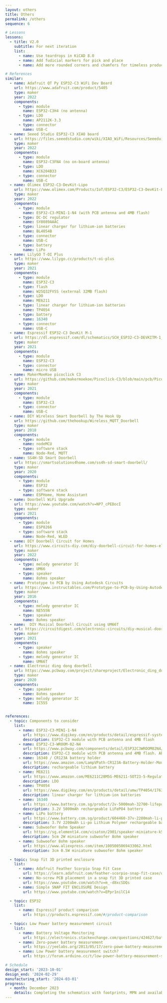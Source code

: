 ```yaml
---
layout: others
title: Others
permalink: /others
sequence: 6

# Lessons
lessons:
  - title: V2.0
    subtitle: For next iteration
    list:
      - name: Use teardrops in KiCAD 8.0
      - name: Add fudicial markers for pick and place
      - name: Add more rounded corners and chamfers for timeless product design enclosures

# References
similar:
  - name: Adafruit QT Py ESP32-C3 WiFi Dev Board
    url: https://www.adafruit.com/product/5405
    type: maker
    year: 2022
    components:
      - type: module
        name: ESP32-C3H4 (no antenna)
      - type: LDO
        name: AP2112K-3.3
      - type: connector
        name: USB-C
  - name: Seeed Studio ESP32-C3 XIAO board
    url: https://files.seeedstudio.com/wiki/XIAO_WiFi/Resources/Seeeduino-XIAO-ESP32C3-SCH.pdf
    type: maker
    year: 2022
    components:
      - type: module
        name: ESP32-C3FN4 (no on-board antenna)
      - type: LDO
        name: XC6204B33
      - type: connector
        name: USB-C
  - name: Olimex ESP32-C3-DevKit-Lipo
    url: https://www.olimex.com/Products/IoT/ESP32-C3/ESP32-C3-DevKit-Lipo/open-source-hardware
    type: maker
    year: 2022
    components:
      - type: module
        name: ESP32-C3-MINI-1-N4 (with PCB antenna and 4MB flash)
      - type: DC-DC regulator
        name: SY8089AAAC
      - type: linear charger for lithium-ion batteries
        name: BL4054B
      - type: connector
        name: USB-C
      - type: battery
        name: LiPo
  - name: LilyGO T-OI Plus
    url: https://www.lilygo.cc/products/t-oi-plus
    type: maker
    year: 2021
    components:
      - type: module
        name: ESP32-C3
      - type: flash
        name: W25Q32FVSS (external 32MB flash)
      - type: LDO
        name: ME6211
      - type: linear charger for lithium-ion batteries
        name: TP4054
      - type: battery
        name: 16340
      - type: connector
        name: USB-C
  - name: Espressif ESP32-C3 DevKit M-1
    url: https://dl.espressif.com/dl/schematics/SCH_ESP32-C3-DEVKITM-1_V1_20200915A.pdf
    type: maker
    year: 2021
    components:
      - type: module
        name: ESP32-C3
      - type: connector
        name: micro USB
  - name: MakerMoeKoe picoclick C3
    url: https://github.com/makermoekoe/Picoclick-C3/blob/main/pcb/Picoclick_C3/picoclick_c3_v1.1.pdf
    type: maker
    year: 2021
    components:
      - type: module
        name: ESP32-C3
      - type: connector
        name: USB-C
  - name: DIY Wireless Smart Doorbell by The Hook Up
    url: https://github.com/thehookup/Wireless_MQTT_Doorbell
    type: maker
    year: 2018
    components:
      - type: module
        name: nodeMCU
      - type: software stack
        name: Node-Red, MQTT
  - name: SS4H-SD Smart Doorbell
    url: https://smartsolutions4home.com/ss4h-sd-smart-doorbell/
    type: maker
    year: 2020
    components:
      - type: module
        name: ESP32
      - type: software stack
        name: ESPHome, Home Assistant
  - name: Doorbell WiFi Upgrade
    url: https://www.youtube.com/watch?v=NP7_cPEDocI
    type: maker
    year: 2021
    components:
      - type: module
        name: ESP8266
      - type: software stack
        name: Node-Red, WLED
  - name: DIY Doorbell Circuit for Homes
    url: https://www.circuits-diy.com/diy-doorbell-circuit-for-homes-electronics-projects/
    type: maker
    year: 2022
    components:
      - type: melody generator IC
        name: UM66
      - type: speaker
        name: 8ohms speaker
  - name: Prototype to PCB by Using Autodesk Circuits
    url: https://www.instructables.com/Prototype-to-PCB-by-Using-Autodesk-Circuits/
    type: maker
    year: 2016
    components:
      - type: melody generator IC
        name: NE555N
      - type: speaker
        name: 8ohms speaker
  - name:  DIY Musical Doorbell Circuit using UM66T
    url: https://circuitdigest.com/electronic-circuits/diy-musical-doorbell-circuit-using-um66-ic
    type: maker
    year: 2021
    components:
      - type: speaker
        name: 8ohms speaker
      - type: melody generator IC
        name: UM66T
  - name: Electronic ding dong doorbell
    url: https://www.pcbway.com/project/shareproject/Electronic_ding_dong_doorbell.html
    type: maker
    year: 2020
    components:
      - type: speaker
        name: 8ohms speaker
      - type: melody generator IC
        name: IC555


references:
  - topic: Components to consider
    list:
      - name: ESP32-C3-MINI-1-N4
        url: https://www.digikey.com/en/products/detail/espressif-systems/ESP32-C3-MINI-1-N4/13877574
        description: ESP32-C3 module with PCB antenna and 4MB flash
      - name: ESP32-C3-WROOM-02-N4
        url: https://www.pcbway.com/components/detail/ESP32C3WROOM02N4/497176/
        description: ESP32-C3 module with PCB antenna and 4MB flash. Able to be assembled by PCBWay.
      - name: 16340 / CR123A battery holder
        url: https://www.amazon.com/LampVPath-CR123A-Battery-Holder-Mounting/dp/B07WVX74KR
        description: rechargeable lithium battery
      - name: ME6211
        url: https://www.amazon.com/ME6211C28M5G-ME6211-SOT23-5-Regulator-2-8V/dp/B09SQ8DSZ2
        description: LDO
      - name: TP4054
        url: https://www.digikey.com/en/products/detail/umw/TP4054/17635214
        description: linear charger for lithium-ion batteries
      - name: 16340
        url: https://www.battery.com.sg/product/2v-5000mah-32700-lifepo4-battery
        description: 3.2V 5000mAh rechargeable LiFePO4 battery
      - name: LiPo battery
        url: https://www.battery.com.sg/product/604460-37v-2200mah-li-po-lithium-polymer-rechargeable-battery
        description: 3.7V 2200mAh Li-po Lithium Polymer rechargeable battery
      - name: Subwoofer 8ohm Speaker
        url: https://sg.element14.com/visaton/2901/speaker-miniature-k50-8ohm/dp/4662064?MER=TARG-MER-PLP-RECO-STM71233-0
        description: 5cm 2W miniature subwoofer 8ohm speaker
      - name: Subwoofer 8ohm speaker
        url: https://www.aliexpress.com/item/1005005069433062.html
        description: 3cm 0.5W miniature subwoofer 8ohm speaker

  - topic: Snap fit 3D printed enclosure
    list:
      - name: Adafruit Feather Scorpio Snap Fit Case
        url: https://learn.adafruit.com/feather-scorpio-snap-fit-case/overview
      - name: No-screw PCB placement in a snap fit 3D printed case
        url: https://www.youtube.com/watch?v=m_-d8xcSDQs
      - name: Simple SNAP FIT ENCLOSURE Design
        url: https://www.youtube.com/watch?v=EPpr1nilC14

  - topic: ESP32
    list:
      - name: Espressif product comparison
        url: https://products.espressif.com/#/product-comparison

  - topic: Low Power battery measurement circuit
    list:
      - name: Battery Voltage Monitoring
        url: https://electronics.stackexchange.com/questions/424627/battery-voltage-monitoring
      - name: Zero-power battery measurement
        url: https://jeelabs.org/2013/05/17/zero-powe-battery-measurement/index.html
      - name: Low Power battery measurement switch?
        url: https://forum.arduino.cc/t/low-power-battery-measurement-switch/1171203

# Schedule
design_start: '2023-10-01'
design_end: '2024-02-29'
manufacturing_start: '2024-03-01'
progress:
  - month: December 2023
    details: Completing the schematics with footprints, MPN and availability of assembly parts.
---
```

